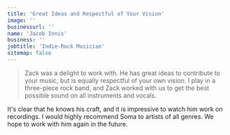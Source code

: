 ```yaml
---
title: 'Great Ideas and Respectful of Your Vision'
image: ''
businessurl: ''
name: 'Jacob Innis'
business: ''
jobtitle: 'Indie-Rock Musician'
sitemap: false
---
```


> Zack was a delight to work with.  He has great ideas to contribute to your music, but is equally respectful of your own vision.  I play in a three-piece rock band, and Zack worked with us to get the best possible sound on all instruments and vocals.  

It's clear that he knows his craft, and it is impressive to watch him work on recordings.  I would highly recommend Soma to artists of all genres.  We hope to work with him again in the future.